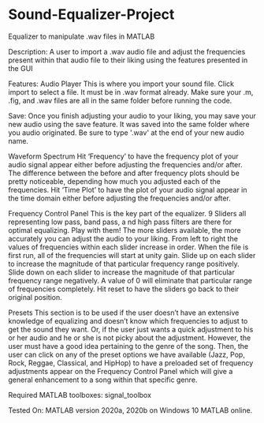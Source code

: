 # Sound-Equalizer-Project
Equalizer to manipulate .wav files in MATLAB

Description:
A user to import a .wav audio file and adjust the frequencies present within that audio file to their liking using the features presented in the GUI


Features:
Audio Player
This is where you import your sound file. Click import to select a file. 
It must be in .wav format already. Make sure your .m, .fig, and .wav files 
are all in the same folder before running the code.

Save:
Once you finish adjusting your audio to your liking, you may save your new audio 
using the save feature. It was saved into the same folder where you audio originated. 
Be sure to type '.wav' at the end of your new audio name.

Waveform Spectrum
Hit ‘Frequency’ to have the frequency plot of your audio signal appear either before
adjusting the frequencies and/or after. The difference between the before and after
frequency plots should be pretty noticeable, depending how much you adjusted each of
the frequencies. Hit ‘Time Plot’ to have the plot of your audio signal appear in the
time domain either before adjusting the frequencies and/or after.


Frequency Control Panel
This is the key part of the equalizer. 9 Sliders all representing low pass, band pass, a
nd high pass filters are there for optimal equalizing. Play with them! 
The more sliders available, the more accurately you can adjust the audio to your
liking. From left to right the values of frequencies within each slider increase in
order. When the file is first run, all of the frequencies will start at unity gain.
Slide up on each slider to increase the magnitude of that particular frequency range
positively. Slide down on each slider to increase the magnitude of that particular
frequency range negatively. A value of 0 will eliminate that particular range of
frequencies completely. Hit reset to have the sliders go back to their original
position.

Presets
This section is to be used if the user doesn’t have an extensive knowledge of
equalizing and doesn’t know which frequencies to adjust to get the sound they want.
Or, if the user just wants a quick adjustment to his or her audio and he or she is not
picky about the adjustment. However, the user must have a good idea pertaining to the
genre of the song. Then, the user can click on any of the preset options we have
available (Jazz, Pop, Rock, Reggae, Classical, and HipHop) to have a preloaded set of
frequency adjustments appear on the Frequency Control Panel which will give a general
enhancement to a song within that specific genre.

Required MATLAB toolboxes:
signal_toolbox

Tested On:
MATLAB version 2020a, 2020b on Windows 10
MATLAB online.



